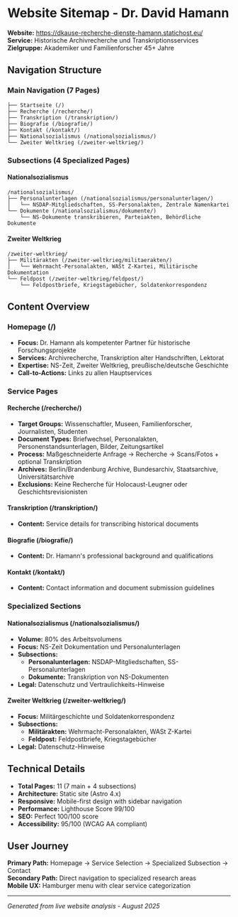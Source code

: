 # Website Sitemap - Dr. David Hamann

**Website:** https://dkause-recherche-dienste-hamann.statichost.eu/  
**Service:** Historische Archivrecherche und Transkriptionsservices  
**Zielgruppe:** Akademiker und Familienforscher 45+ Jahre

## Navigation Structure

### Main Navigation (7 Pages)
```
├── Startseite (/)
├── Recherche (/recherche/)
├── Transkription (/transkription/)
├── Biografie (/biografie/)
├── Kontakt (/kontakt/)
├── Nationalsozialismus (/nationalsozialismus/)
└── Zweiter Weltkrieg (/zweiter-weltkrieg/)
```

### Subsections (4 Specialized Pages)

#### Nationalsozialismus
```
/nationalsozialismus/
├── Personalunterlagen (/nationalsozialismus/personalunterlagen/)
│   └── NSDAP-Mitgliedschaften, SS-Personalakten, Zentrale Namenkartei
└── Dokumente (/nationalsozialismus/dokumente/)
    └── NS-Dokumente transkribieren, Parteiakten, Behördliche Dokumente
```

#### Zweiter Weltkrieg
```
/zweiter-weltkrieg/
├── Militärakten (/zweiter-weltkrieg/militaerakten/)
│   └── Wehrmacht-Personalakten, WASt Z-Kartei, Militärische Dokumentation  
└── Feldpost (/zweiter-weltkrieg/feldpost/)
    └── Feldpostbriefe, Kriegstagebücher, Soldatenkorrespondenz
```

## Content Overview

### Homepage (/)
- **Focus:** Dr. Hamann als kompetenter Partner für historische Forschungsprojekte
- **Services:** Archivrecherche, Transkription alter Handschriften, Lektorat
- **Expertise:** NS-Zeit, Zweiter Weltkrieg, preußische/deutsche Geschichte
- **Call-to-Actions:** Links zu allen Hauptservices

### Service Pages

#### Recherche (/recherche/)
- **Target Groups:** Wissenschaftler, Museen, Familienforscher, Journalisten, Studenten
- **Document Types:** Briefwechsel, Personalakten, Personenstandsunterlagen, Bilder, Zeitungsartikel
- **Process:** Maßgeschneiderte Anfrage → Recherche → Scans/Fotos + optional Transkription
- **Archives:** Berlin/Brandenburg Archive, Bundesarchiv, Staatsarchive, Universitätsarchive
- **Exclusions:** Keine Recherche für Holocaust-Leugner oder Geschichtsrevisionisten

#### Transkription (/transkription/)
- **Content:** Service details for transcribing historical documents

#### Biografie (/biografie/)
- **Content:** Dr. Hamann's professional background and qualifications

#### Kontakt (/kontakt/)
- **Content:** Contact information and document submission guidelines

### Specialized Sections

#### Nationalsozialismus (/nationalsozialismus/)
- **Volume:** 80% des Arbeitsvolumens
- **Focus:** NS-Zeit Dokumentation und Personalunterlagen
- **Subsections:**
  - **Personalunterlagen:** NSDAP-Mitgliedschaften, SS-Personalunterlagen
  - **Dokumente:** Transkription von NS-Dokumenten
- **Legal:** Datenschutz und Vertraulichkeits-Hinweise

#### Zweiter Weltkrieg (/zweiter-weltkrieg/)
- **Focus:** Militärgeschichte und Soldatenkorrespondenz
- **Subsections:**
  - **Militärakten:** Wehrmacht-Personalakten, WASt Z-Kartei
  - **Feldpost:** Feldpostbriefe, Kriegstagebücher
- **Legal:** Datenschutz-Hinweise

## Technical Details

- **Total Pages:** 11 (7 main + 4 subsections)
- **Architecture:** Static site (Astro 4.x)
- **Responsive:** Mobile-first design with sidebar navigation
- **Performance:** Lighthouse Score 99/100
- **SEO:** Perfect 100/100 score
- **Accessibility:** 95/100 (WCAG AA compliant)

## User Journey

**Primary Path:** Homepage → Service Selection → Specialized Subsection → Contact  
**Secondary Path:** Direct navigation to specialized research areas  
**Mobile UX:** Hamburger menu with clear service categorization

---

*Generated from live website analysis - August 2025*